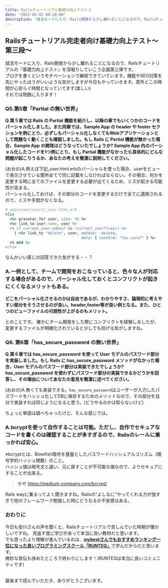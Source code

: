 ```yaml
---
title: Railsチュートリアル基礎力向上テスト③
date: "2022-04-02 00:10:00"
description: "就活モードに入り、Rails開発から少し離れることになるので、Railsチュートリアルの『基礎力向上テスト』を深堀りしていこう企画第三弾..."
---
```

## Railsチュートリアル完走者向け基礎力向上テスト〜第三段〜
就活モードに入り、Rails開発から少し離れることになるので、Railsチュートリアルの『基礎力向上テスト』を深堀りしていこう企画第三弾です。
<br>
ブログを書くというモチベーションで継続できていています。機能やSEO対策を先にやったほうがいいような気がしますが今日もやっていきます。意外とこの時間が心安らぐ時間となっていてます(楽しい)
<br>
それでは問題に入ります！

### Q5.第5章「Partial の無い世界」
**Q.第５章では Rails の Partial 機能を紹介し、以降の章でもいくつかのコードをパーシャル化しました。また同章では、Sample App の header や footer セクションを例にとり、必ずしもパーシャル化しなくてもWebアプリケーションとして問題なく動くことも確認しました。もし Rails に Partial 機能が無かった場合、Sample App の開発はどうなっていたでしょうか? Sample App 内のパーシャル化したコードを1つ例にとり、もし Partial 機能がなかったら具体的にどんな問題が起こりうるか、あなたの考えを簡潔に説明してください。**

(おおの)A.例えば下記_user.html.erbのパーシャルを使った場合、userをビューで表示させている箇所全てで同じ記載をしなければならない。その場合、何かを変更する時に全てのファイルを変更する必要が出てくるため、ミスが起きる可能性が高まる。<br>
パーシャル化しておけば、その部分のコードを変更するだけで全てに適用されるので、ミスや手間がなくなる。

```ruby
# app/views/users/_user.html.erb
<li>
  <%= gravatar_for user, size: 50 %>
  <%= link_to user.name, user %>
  <% if current_user.admin? && !current_user?(user) %>
    | <%= link_to "delete", user, method: :delete,
                                  data: { confirm: "You sure?" } %>
  <% end %>
</li>
```
なんかいい感じの回答できた気がする・・？

### A.一例として、チームで開発をおこなっていると、色々な人が対応する場合があるので、パーシャル化しておくとコンフリクトが起きにくくなるメリットもある。

**どこをパーシャル化させるのかは自由であるが、わかりやすさ、論理的に考えやすい部分をそうさせるのが良い。header,footer等が良い例となる。また、ひとつのビューファイルの可読性が上がるのもメリット。**

とのことです。
確かにチーム開発をした際にコンフリクトを経験しましたが、変更するファイルが明確化されていると少しでも防げる気がしますね。

### Q6. 第6章「has_secure_password の無い世界」
**Q.第６章では has_secure_password を使って User モデルのパスワード部分を実装しました。もし Rails に has_secure_password メソッドがなかった場合、User モデルのパスワード部分は実装できたでしょうか?has_secure_password を使わずにパスワード部分の実装できるかどうかを回答し、その理由についてあなたの意見を簡潔に述べてください。**

(おおの)A.無くても実装できる。```has_secure_password```はユーザーが入力したパスワードをハッシュ化してDBに保存するためのメソッドなので、その部分を自分で実装すれば同じようになると思う。(どうやるのかは知らないけど)

ちょっと単語は調べちゃったけど、そんな感じでは。

### A.bcryptを使って自作することは可能。ただし、自作でセキュアなコードを書くのは確認することが多すぎるので、Railsのレールに乗っかれば安心。
※bcryptとは、Blowfish暗号を基盤としたパスワードハッシュアルゴリズム（暗号学的ハッシュ関数）のこと。<br>
ハッシュ値は暗号文と違い、元に戻すことが不可能な値なので、よりセキュアにすることが出来る。
> 参考 https://medium-company.com/bcrypt/


Rails wayに乗るってよく聞きますね。Railsの"よしなに"やってくれる力が強すぎて他のフレームワーク勉強した時にどうなるか不安感はある。

### おわりに
今日も安川さんの声を聞くと、Railsチュートリアルで苦しんでいた時期が懐かしいですね。
見返す度に学びがあって本当に良い教材だと思います。<br>
でも思ったより理解が進んでいるのは、[**mybestさんでもおすすめランキング一位になった良いプログラミングスクール「RUNTEQ」**](https://my-best.com/6712)で学んだからだと思います。<br>
微妙な宣伝も挟めたところで終わりにします！(RUNTEQは本当に良いコミュニティです)
<br>

<br>
最後まで読んでいただき、ありがとうございます。
